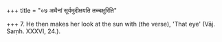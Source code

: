 +++
title = "०७ अथैनां सूर्यमुदीक्षयति तच्चक्षुरिति"

+++
7. He then makes her look at the sun with (the verse), 'That eye' (Vāj. Saṃh. XXXVI, 24.).
